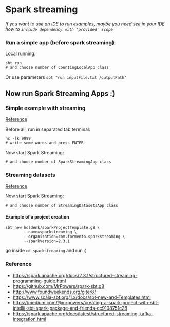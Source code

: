# Spark streaming

_If you want to use an IDE to run examples, maybe you need see in your IDE how to `include dependency with 'provided' scope`_

### Run a simple app (before spark streaming):

Local running:

```shell
sbt run
# and choose number of CountingLocalApp class
```

Or use parameters `sbt "run inputFile.txt /outputPath"`

## Now run Spark Streaming Apps :)

### Simple example with streaming

[Reference](https://spark.apache.org/docs/latest/structured-streaming-programming-guide.html#quick-example)

Before all, run in separated tab terminal:
```shell
nc -lk 9999
# write some words and press ENTER
```

Now start Spark Streaming:
```shell
# and choose number of SparkStreamingApp class
```

### Streaming datasets

[Reference](https://spark.apache.org/docs/latest/structured-streaming-programming-guide.html#creating-streaming-dataframes-and-streaming-datasets)

Now start Spark Streaming:
```shell
# and choose number of StreamingDatasetsApp class
```

#### Example of a project creation

```shell
sbt new holdenk/sparkProjectTemplate.g8 \
        --name=sparkstreaming \
        --organization=com.formento.sparkstreaming \
        --sparkVersion=2.3.1
```

go inside `cd sparkstreaming` and run :)

### Reference

- https://spark.apache.org/docs/2.3.1/structured-streaming-programming-guide.html
- https://github.com/MrPowers/spark-sbt.g8
- http://www.foundweekends.org/giter8/
- https://www.scala-sbt.org/1.x/docs/sbt-new-and-Templates.html
- https://medium.com/@mrpowers/creating-a-spark-project-with-sbt-intellij-sbt-spark-package-and-friends-cc9108751c28
- https://spark.apache.org/docs/latest/structured-streaming-kafka-integration.html
